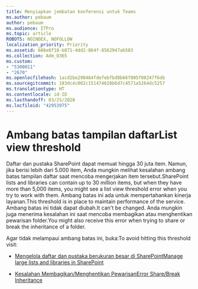 ```yaml
---
title: Menyiapkan jembatan konferensi untuk Teams
ms.author: pebaum
author: pebaum
ms.audience: ITPro
ms.topic: article
ROBOTS: NOINDEX, NOFOLLOW
localization_priority: Priority
ms.assetid: 686e8f18-b871-4dd2-864f-8562947ab583
ms.collection: Adm_O365
ms.custom:
- "5300011"
- "2670"
ms.openlocfilehash: 1acd2be290464fdefebfbd8b66f005f08247f6db
ms.sourcegitcommit: 183dc4c002c151474628b6d7c4571a5264dc5257
ms.translationtype: HT
ms.contentlocale: id-ID
ms.lasthandoff: 03/25/2020
ms.locfileid: "42953975"
---
```

# <a name="list-view-threshold"></a><span data-ttu-id="13c0f-102">Ambang batas tampilan daftar</span><span class="sxs-lookup"><span data-stu-id="13c0f-102">List view threshold</span></span>

<span data-ttu-id="13c0f-103">Daftar dan pustaka SharePoint dapat memuat hingga 30 juta item. Namun, jika berisi lebih dari 5.000 item, Anda mungkin melihat kesalahan ambang batas tampilan daftar saat mencoba mengerjakan item tersebut.</span><span class="sxs-lookup"><span data-stu-id="13c0f-103">SharePoint lists and libraries can contain up to 30 million items, but when they have more than 5,000 items, you might see a list view threshold error when you try to work with them.</span></span> <span data-ttu-id="13c0f-104">Ambang batas ini ada untuk mempertahankan kinerja layanan.</span><span class="sxs-lookup"><span data-stu-id="13c0f-104">This threshold is in place to maintain performance of the service.</span></span> <span data-ttu-id="13c0f-105">Ambang batas ini tidak dapat diubah.</span><span class="sxs-lookup"><span data-stu-id="13c0f-105">It can't be changed.</span></span> <span data-ttu-id="13c0f-106">Anda mungkin juga menerima kesalahan ini saat mencoba membagikan atau menghentikan pewarisan folder.</span><span class="sxs-lookup"><span data-stu-id="13c0f-106">You might also receive this error when trying to share or break the inheritance of a folder.</span></span>

<span data-ttu-id="13c0f-107">Agar tidak melampaui ambang batas ini, buka:</span><span class="sxs-lookup"><span data-stu-id="13c0f-107">To avoid hitting this threshold visit:</span></span>

- [<span data-ttu-id="13c0f-108">Mengelola daftar dan pustaka berukuran besar di SharePoint</span><span class="sxs-lookup"><span data-stu-id="13c0f-108">Manage large lists and libraries in SharePoint</span></span>](https://support.office.com/article/manage-large-lists-and-libraries-in-sharepoint-b8588dae-9387-48c2-9248-c24122f07c59)

- [<span data-ttu-id="13c0f-109">Kesalahan Membagikan/Menghentikan Pewarisan</span><span class="sxs-lookup"><span data-stu-id="13c0f-109">Error Share/Break Inheritance</span></span>](https://docs.microsoft.com/SharePoint/troubleshoot/lists-and-libraries/error-share-break-inheritance)
